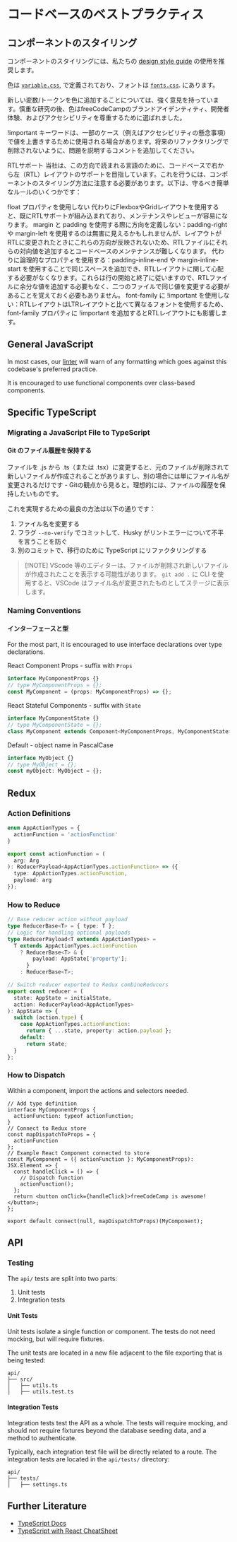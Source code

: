 # コードベースのベストプラクティス

## コンポーネントのスタイリング

コンポーネントのスタイリングには、私たちの [design style guide](https://design-style-guide.freecodecamp.org/) の使用を推奨します。

色は [`variable.css`](/client/src/components/layouts/variables.css), で定義されており、フォントは [`fonts.css`](/client/src/components/layouts/fonts.css). にあります。

新しい変数/トークンを色に追加することについては、強く意見を持っています。慎重な研究の後、色はfreeCodeCampのブランドアイデンティティ、開発者体験、およびアクセシビリティを尊重するために選ばれました。

!important キーワードは、一部のケース（例えばアクセシビリティの懸念事項）で値を上書きするために使用される場合があります。将来のリファクタリングで削除されないように、問題を説明するコメントを追加してください。

RTLサポート
当社は、この方向で読まれる言語のために、コードベースで右から左（RTL）レイアウトのサポートを目指しています。これを行うには、コンポーネントのスタイリング方法に注意する必要があります。以下は、守るべき簡単なルールのいくつかです：

float プロパティを使用しない
代わりにFlexboxやGridレイアウトを使用すると、既にRTLサポートが組み込まれており、メンテナンスやレビューが容易になります。
margin と padding を使用する際に方向を定義しない：padding-right や margin-left を使用するのは無害に見えるかもしれませんが、レイアウトがRTLに変更されたときにこれらの方向が反映されないため、RTLファイルにそれらの対向値を追加するとコードベースのメンテナンスが難しくなります。
代わりに論理的なプロパティを使用する：padding-inline-end や margin-inline-start を使用することで同じスペースを追加でき、RTLレイアウトに関して心配する必要がなくなります。これらは行の開始と終了に従いますので、RTLファイルに余分な値を追加する必要もなく、二つのファイルで同じ値を変更する必要があることを覚えておく必要もありません。
font-family に !important を使用しない：RTLレイアウトはLTRレイアウトと比べて異なるフォントを使用するため、font-family プロパティに !important を追加するとRTLレイアウトにも影響します。

## General JavaScript

In most cases, our [linter](how-to-setup-freecodecamp-locally.md#follow-these-steps-to-get-your-development-environment-ready) will warn of any formatting which goes against this codebase's preferred practice.

It is encouraged to use functional components over class-based components.

## Specific TypeScript

### Migrating a JavaScript File to TypeScript

#### Git のファイル履歴を保持する

ファイルを <filename>.js から <filename>.ts（または .tsx）に変更すると、元のファイルが削除されて新しいファイルが作成されることがありますし、別の場合には単にファイル名が変更されるだけです - Gitの観点から見ると。理想的には、ファイルの履歴を保持したいものです。

これを実現するための最良の方法は以下の通りです：

1. ファイル名を変更する
2. フラグ `--no-verify` でコミットして、Husky がリントエラーについて不平を言うことを防ぐ
3. 別のコミットで、移行のために TypeScript にリファクタリングする

> [!NOTE] VScode 等のエディターは、ファイルが削除され新しいファイルが作成されたことを表示する可能性があります。 `git add .` に CLI を使用すると、VSCode はファイル名が変更されたものとしてステージに表示します。

### Naming Conventions

#### インターフェースと型

For the most part, it is encouraged to use interface declarations over type declarations.

React Component Props - suffix with `Props`

```typescript
interface MyComponentProps {}
// type MyComponentProps = {};
const MyComponent = (props: MyComponentProps) => {};
```

React Stateful Components - suffix with `State`

```typescript
interface MyComponentState {}
// type MyComponentState = {};
class MyComponent extends Component<MyComponentProps, MyComponentState> {}
```

Default - object name in PascalCase

```typescript
interface MyObject {}
// type MyObject = {};
const myObject: MyObject = {};
```

<!-- #### Redux Actions -->

<!-- TODO: Once refactored to TS, showcase naming convention for Reducers/Actions and how to type dispatch funcs -->

## Redux

### Action Definitions

```typescript
enum AppActionTypes = {
  actionFunction = 'actionFunction'
}

export const actionFunction = (
  arg: Arg
): ReducerPayload<AppActionTypes.actionFunction> => ({
  type: AppActionTypes.actionFunction,
  payload: arg
});
```

### How to Reduce

```typescript
// Base reducer action without payload
type ReducerBase<T> = { type: T };
// Logic for handling optional payloads
type ReducerPayload<T extends AppActionTypes> =
  T extends AppActionTypes.actionFunction
    ? ReducerBase<T> & {
        payload: AppState['property'];
      }
    : ReducerBase<T>;

// Switch reducer exported to Redux combineReducers
export const reducer = (
  state: AppState = initialState,
  action: ReducerPayload<AppActionTypes>
): AppState => {
  switch (action.type) {
    case AppActionTypes.actionFunction:
      return { ...state, property: action.payload };
    default:
      return state;
  }
};
```

### How to Dispatch

Within a component, import the actions and selectors needed.

```tsx
// Add type definition
interface MyComponentProps {
  actionFunction: typeof actionFunction;
}
// Connect to Redux store
const mapDispatchToProps = {
  actionFunction
};
// Example React Component connected to store
const MyComponent = ({ actionFunction }: MyComponentProps): JSX.Element => {
  const handleClick = () => {
    // Dispatch function
    actionFunction();
  };
  return <button onClick={handleClick}>freeCodeCamp is awesome!</button>;
};

export default connect(null, mapDispatchToProps)(MyComponent);
```

<!-- ### Redux Types File -->
<!-- The types associated with the Redux store state are located in `client/src/redux/types.ts`... -->

## API

### Testing

The `api/` tests are split into two parts:

1. Unit tests
2. Integration tests

#### Unit Tests

Unit tests isolate a single function or component. The tests do not need mocking, but will require fixtures.

The unit tests are located in a new file adjacent to the file exporting that is being tested:

```text
api/
├── src/
│   ├── utils.ts
│   ├── utils.test.ts
```

#### Integration Tests

Integration tests test the API as a whole. The tests will require mocking, and should not require fixtures beyond the database seeding data, and a method to authenticate.

Typically, each integration test file will be directly related to a route. The integration tests are located in the `api/tests/` directory:

```text
api/
├── tests/
│   ├── settings.ts
```

## Further Literature

- [TypeScript Docs](https://www.typescriptlang.org/docs/)
- [TypeScript with React CheatSheet](https://github.com/typescript-cheatsheets/react#readme)
